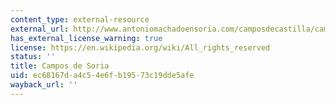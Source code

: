 ```yaml
---
content_type: external-resource
external_url: http://www.antoniomachadoensoria.com/camposdecastilla/camposdesoria.htm
has_external_license_warning: true
license: https://en.wikipedia.org/wiki/All_rights_reserved
status: ''
title: Campos de Soria
uid: ec68167d-a4c5-4e6f-b195-73c19dde5afe
wayback_url: ''
---
```

